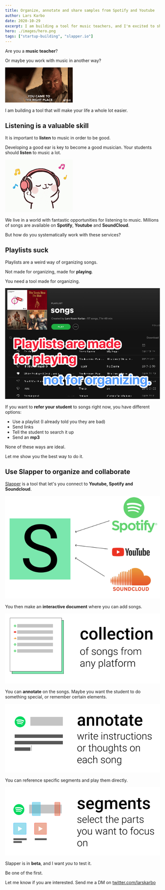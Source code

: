 ```yaml
---
title: Organize, annotate and share samples from Spotify and Youtube
author: Lars Karbo
date: 2020-10-29
excerpt: I am building a tool for music teachers, and I'm excited to show it to you. It let's you combine the power of existing music services, and effectively work with ...
hero: ./images/hero.png
tags: ["startup-building", "slapper.io"]
---
```


Are you a **music teacher**?

Or maybe you work with music in another way?

<img alt="Right place" src="images/rightplace.gif" small  />

I am building a tool that will make your life a whole lot easier.

## Listening is a valuable skill

It is important to **listen** to music in order to be good.

Developing a good ear is key to become a good musician. Your students should **listen** to music a lot.

<img alt="Listening to music" src="images/listening.gif" small />

We live in a world with fantastic opportunities for listening to music. Millions of songs are available on **Spotify**, **Youtube** and **SoundCloud**.

But how do you systematically work with these services?

## Playlists suck

Playlists are a weird way of organizing songs.

Not made for organizing, made for **playing**.

You need a tool made for organizing.

<img alt="Playlist" src="images/playlist.png"  />

If you want to **refer your student** to songs right now, you have different options:

* Use a playlist (I already told you they are bad)
* Send links
* Tell the student to search it up
* Send an **mp3**

None of these ways are ideal.

Let me show you the best way to do it.

## Use Slapper to organize and collaborate

[Slapper](https://slapper.io) is a tool that let's you connect to **Youtube, Spotify and Soundcloud**.

<img alt="Youtube, Spotify and Soundcloud to Slapper" src="images/yss.png" small  />

You then make an **interactive document** where you can add songs.

<img alt="Collection of songs from any platform into an interactive document" src="images/anyplatform.png" small  />

You can **annotate** on the songs. Maybe you want the student to do something special, or remember certain elements.

<img alt="Use slapper to write instructions or thoughts on each song" src="images/annotate.png" small  />

You can reference specific segments and play them directly.

<img alt="Select the segments you want to focus on" src="images/segments.png" small  />

Slapper is in **beta**, and I want *you* to test it.

Be one of the first.

Let me know if you are interested. Send me a DM on [twitter.com/larskarbo](https://twitter.com/larskarbo)